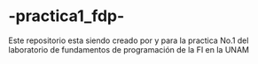 # -practica1_fdp-
Este repositorio esta siendo creado por y para la practica No.1 del laboratorio de fundamentos de programación de la FI en la UNAM
